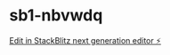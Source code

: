 # sb1-nbvwdq

[Edit in StackBlitz next generation editor ⚡️](https://stackblitz.com/~/github.com/bjaspire/sb1-nbvwdq)